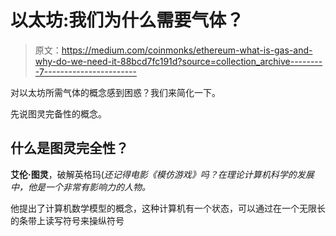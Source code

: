 # 以太坊:我们为什么需要气体？

> 原文：<https://medium.com/coinmonks/ethereum-what-is-gas-and-why-do-we-need-it-88bcd7fc191d?source=collection_archive---------7----------------------->

对以太坊所需气体的概念感到困惑？我们来简化一下。

先说图灵完备性的概念。

## 什么是图灵完全性？

**艾伦·图灵**，破解英格玛(*还记得电影《模仿游戏》吗？在理论计算机科学的发展中，他是一个非常有影响力的人物。*

他提出了计算机数学模型的概念，这种计算机有一个状态，可以通过在一个无限长的条带上读写符号来操纵符号